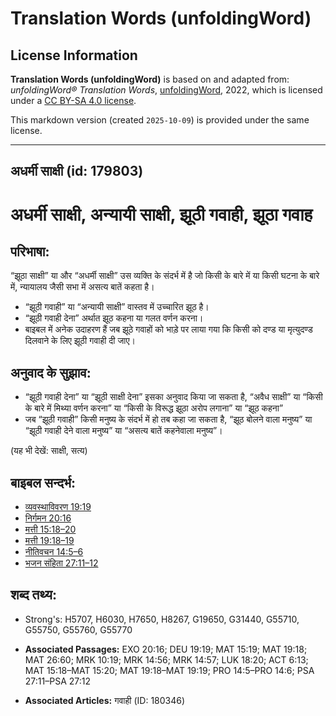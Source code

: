 # Translation Words (unfoldingWord)

## License Information

**Translation Words (unfoldingWord)** is based on and adapted from: _unfoldingWord® Translation Words_, [unfoldingWord](https://unfoldingword.org/utw), 2022, which is licensed under a [CC BY-SA 4.0 license](https://creativecommons.org/licenses/by-sa/4.0/legalcode.en).

This markdown version (created `2025-10-09`) is provided under the same license.



--------------------------------

## अधर्मी साक्षी (id: 179803)

अधर्मी साक्षी, अन्यायी साक्षी, झूठी गवाही, झूठा गवाह
====================================================

परिभाषा:
--------

“झूठा साक्षी” या और “अधर्मी साक्षी” उस व्यक्ति के संदर्भ में है जो किसी के बारे में या किसी घटना के बारे में, न्यायालय जैसी सभा में असत्य बातें कहता है।

* “झूठी गवाही” या “अन्यायी साक्षी” वास्तव में उच्चारित झूठ है।
* “झूठी गवाही देना” अर्थात झूठ कहना या गलत वर्णन करना।
* बाइबल में अनेक उदाहरण हैं जब झूठे गवाहों को भाड़े पर लाया गया कि किसी को दण्ड या मृत्युदण्ड दिलवाने के लिए झूठी गवाही दी जाए।

अनुवाद के सुझाव:
----------------

* “झूठी गवाही देना” या “झूठी साक्षी देना” इसका अनुवाद किया जा सकता है, “अवैध साक्षी” या “किसी के बारे में मिथ्या वर्णन करना” या “किसी के विरूद्ध झूठा अरोप लगाना” या “झूठ कहना”
* जब “झूठी गवाही” किसी मनुष्य के संदर्भ में हो तब कहा जा सकता है, “झूठ बोलने वाला मनुष्य” या “झूठी गवाही देने वाला मनुष्य” या “असत्य बातें कहनेवाला मनुष्य”।

(यह भी देखें: साक्षी, सत्य)

बाइबल सन्दर्भ:
--------------

* [व्यवस्थाविवरण 19:19](https://ref.ly/Deut19:19)
* [निर्गमन 20:16](https://ref.ly/Exod20:16)
* [मत्ती 15:18–20](https://ref.ly/Matt15:18-Matt15:20)
* [मत्ती 19:18–19](https://ref.ly/Matt19:18-Matt19:19)
* [नीतिवचन 14:5–6](https://ref.ly/Prov14:5-Prov14:6)
* [भजन संहिता 27:11–12](rc://*/tn/help/psa/027/011)

शब्द तथ्य:
----------

* Strong's: H5707, H6030, H7650, H8267, G19650, G31440, G55710, G55750, G55760, G55770

* **Associated Passages:** EXO 20:16; DEU 19:19; MAT 15:19; MAT 19:18; MAT 26:60; MRK 10:19; MRK 14:56; MRK 14:57; LUK 18:20; ACT 6:13; MAT 15:18–MAT 15:20; MAT 19:18–MAT 19:19; PRO 14:5–PRO 14:6; PSA 27:11–PSA 27:12
* **Associated Articles:** गवाही (ID: 180346)

